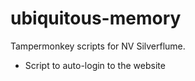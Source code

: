 # ubiquitous-memory
Tampermonkey scripts for NV Silverflume.


* Script to auto-login to the website
